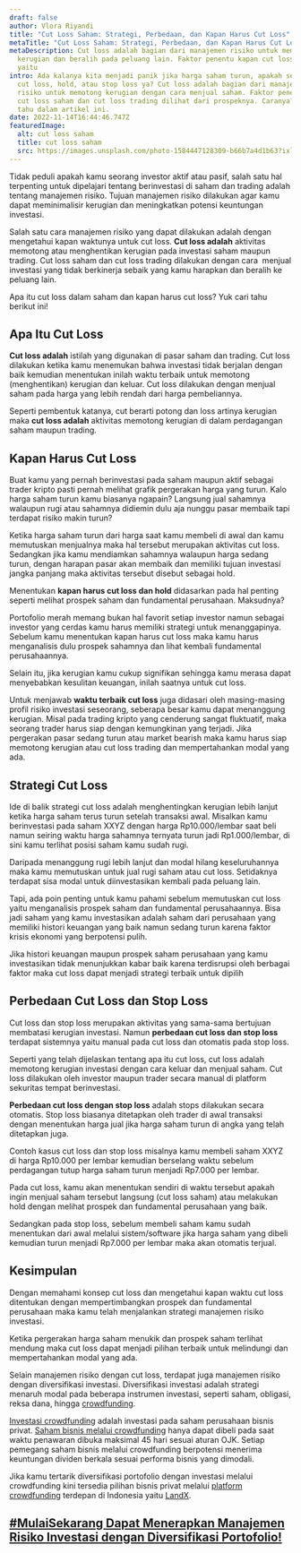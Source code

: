```yaml
---
draft: false
author: Vlora Riyandi
title: "Cut Loss Saham: Strategi, Perbedaan, dan Kapan Harus Cut Loss"
metaTitle: "Cut Loss Saham: Strategi, Perbedaan, dan Kapan Harus Cut Loss"
metaDescription: Cut loss adalah bagian dari manajemen risiko untuk memotong
  kerugian dan beralih pada peluang lain. Faktor penentu kapan cut loss saham
  yaitu
intro: Ada kalanya kita menjadi panik jika harga saham turun, apakah sebaiknya
  cut loss, hold, atau stop loss ya? Cut loss adalah bagian dari manajemen
  risiko untuk memotong kerugian dengan cara menjual saham. Faktor penentu kapan
  cut loss saham dan cut loss trading dilihat dari prospeknya. Caranya? Yuk cari
  tahu dalam artikel ini.
date: 2022-11-14T16:44:46.747Z
featuredImage:
  alt: cut loss saham
  title: cut loss saham
  src: https://images.unsplash.com/photo-1584447128309-b66b7a4d1b63?ixlib=rb-4.0.3&ixid=MnwxMjA3fDB8MHxwaG90by1wYWdlfHx8fGVufDB8fHx8&auto=format&fit=crop&w=785&q=80
---
```

Tidak peduli apakah kamu seorang investor aktif atau pasif, salah satu hal terpenting untuk dipelajari tentang berinvestasi di saham dan trading adalah tentang manajemen risiko. Tujuan manajemen risiko dilakukan agar kamu dapat meminimalisir kerugian dan meningkatkan potensi keuntungan investasi. 

Salah satu cara manajemen risiko yang dapat dilakukan adalah dengan mengetahui kapan waktunya untuk cut loss. **Cut loss adalah** aktivitas memotong atau menghentikan kerugian pada investasi saham maupun trading. Cut loss saham dan cut loss trading dilakukan dengan cara  menjual investasi yang tidak berkinerja sebaik yang kamu harapkan dan beralih ke peluang lain. 

Apa itu cut loss dalam saham dan kapan harus cut loss? Yuk cari tahu berikut ini!

## Apa Itu Cut Loss

**Cut loss adalah** istilah yang digunakan di pasar saham dan trading. Cut loss dilakukan ketika kamu menemukan bahwa investasi tidak berjalan dengan baik kemudian menentukan inilah waktu terbaik untuk memotong (menghentikan) kerugian dan keluar. Cut loss dilakukan dengan menjual saham pada harga yang lebih rendah dari harga pembeliannya. 

Seperti pembentuk katanya, cut berarti potong dan loss artinya kerugian maka **cut loss adalah** aktivitas memotong kerugian di dalam perdagangan saham maupun trading. 

## Kapan Harus Cut Loss

Buat kamu yang pernah berinvestasi pada saham maupun aktif sebagai trader kripto pasti pernah melihat grafik pergerakan harga yang turun. Kalo harga saham turun kamu biasanya ngapain? Langsung jual sahamnya walaupun rugi atau sahamnya didiemin dulu aja nunggu pasar membaik tapi terdapat risiko makin turun?

Ketika harga saham turun dari harga saat kamu membeli di awal dan kamu memutuskan menjualnya maka hal tersebut merupakan aktivitas cut loss. Sedangkan jika kamu mendiamkan sahamnya walaupun harga sedang turun, dengan harapan pasar akan membaik dan memiliki tujuan investasi jangka panjang maka aktivitas tersebut disebut sebagai hold.

Menentukan **kapan harus cut loss dan hold** didasarkan pada hal penting seperti melihat prospek saham dan fundamental perusahaan. Maksudnya?

Portofolio merah memang bukan hal favorit setiap investor namun sebagai investor yang cerdas kamu harus memiliki strategi untuk menanggapinya. Sebelum kamu menentukan kapan harus cut loss maka kamu harus menganalisis dulu prospek sahamnya dan lihat kembali fundamental perusahaannya.

Selain itu, jika kerugian kamu cukup signifikan sehingga kamu merasa dapat menyebabkan kesulitan keuangan, inilah saatnya untuk cut loss.

Untuk menjawab **waktu terbaik cut loss** juga didasari oleh masing-masing profil risiko investasi seseorang, seberapa besar kamu dapat menanggung kerugian. Misal pada trading kripto yang cenderung sangat fluktuatif, maka seorang trader harus siap dengan kemungkinan yang terjadi. Jika pergerakan pasar sedang turun atau market bearish maka kamu harus siap memotong kerugian atau cut loss trading dan mempertahankan modal yang ada. 

## Strategi Cut Loss

Ide di balik strategi cut loss adalah menghentingkan kerugian lebih lanjut ketika harga saham terus turun setelah transaksi awal. Misalkan kamu berinvestasi pada saham XXYZ dengan harga Rp10.000/lembar saat beli namun seiring waktu harga sahamnya ternyata turun jadi Rp1.000/lembar, di sini kamu terlihat posisi saham kamu sudah rugi.

Daripada menanggung rugi lebih lanjut dan modal hilang keseluruhannya maka kamu memutuskan untuk jual rugi saham atau cut loss. Setidaknya terdapat sisa modal untuk diinvestasikan kembali pada peluang lain.

Tapi, ada poin penting untuk kamu pahami sebelum memutuskan cut loss yaitu menganalisis prospek saham dan fundamental perusahaannya. Bisa jadi saham yang kamu investasikan adalah saham dari perusahaan yang memiliki histori keuangan yang baik namun sedang turun karena faktor krisis ekonomi yang berpotensi pulih.

Jika histori keuangan maupun prospek saham perusahaan yang kamu investasikan tidak menunjukkan kabar baik karena terdisrupsi oleh berbagai faktor maka cut loss dapat menjadi strategi terbaik untuk dipilih

## Perbedaan Cut Loss dan Stop Loss

Cut loss dan stop loss merupakan aktivitas yang sama-sama bertujuan membatasi kerugian investasi. Namun **perbedaan cut loss dan stop loss** terdapat sistemnya yaitu manual pada cut loss dan otomatis pada stop loss.

Seperti yang telah dijelaskan tentang apa itu cut loss, cut loss adalah memotong kerugian investasi dengan cara keluar dan menjual saham. Cut loss dilakukan oleh investor maupun trader secara manual di platform sekuritas tempat berinvestasi.

**Perbedaan cut loss dengan stop loss** adalah stops dilakukan secara otomatis. Stop loss biasanya ditetapkan oleh trader di awal transaksi dengan menentukan harga jual jika harga saham turun di angka yang telah ditetapkan juga.

Contoh kasus cut loss dan stop loss misalnya kamu membeli saham XXYZ di harga Rp10.000 per lembar kemudian berselang waktu sebelum perdagangan tutup harga saham turun menjadi Rp7.000 per lembar. 

Pada cut loss, kamu akan menentukan sendiri di waktu tersebut apakah ingin menjual saham tersebut langsung (cut loss saham) atau melakukan hold dengan melihat prospek dan fundamental perusahaan yang baik.  

Sedangkan pada stop loss, sebelum membeli saham kamu sudah menentukan dari awal melalui sistem/software jika harga saham yang dibeli kemudian turun menjadi Rp7.000 per lembar maka akan otomatis terjual.

## Kesimpulan

Dengan memahami konsep cut loss dan mengetahui kapan waktu cut loss ditentukan dengan mempertimbangkan prospek dan fundamental perusahaan maka kamu telah menjalankan strategi manajemen risiko investasi.

Ketika pergerakan harga saham menukik dan prospek saham terlihat mendung maka cut loss dapat menjadi pilihan terbaik untuk melindungi dan mempertahankan modal yang ada.

Selain manajemen risiko dengan cut loss, terdapat juga manajemen risiko dengan diversifikasi investasi. Diversifikasi investasi adalah strategi menaruh modal pada beberapa instrumen investasi, seperti saham, obligasi, reksa dana, hingga [crowdfunding](https://landx.id/).

[Investasi crowdfunding](https://landx.id/) adalah investasi pada saham perusahaan bisnis privat. [Saham bisnis melalui crowdfunding](https://landx.id/) hanya dapat dibeli pada saat waktu penawaran dibuka maksimal 45 hari sesuai aturan OJK. Setiap pemegang saham bisnis melalui crowdfunding berpotensi menerima keuntungan dividen berkala sesuai performa bisnis yang dimodali.

Jika kamu tertarik diversifikasi portofolio dengan investasi melalui crowdfunding kini tersedia pilihan bisnis privat melalui [platform crowdfunding](https://landx.id/) terdepan di Indonesia yaitu [LandX](https://landx.id/).

## [\#MulaiSekarang Dapat Menerapkan Manajemen Risiko Investasi dengan Diversifikasi Portofolio!](https://app.landx.id/?utm_source=Organic+Page&utm_medium=Content+Blog&utm_campaign=BlogLandX&utm_id=Blog)